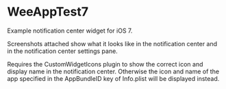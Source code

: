 WeeAppTest7
===========

Example notification center widget for iOS 7.

Screenshots attached show what it looks like in the notification center and in the notification center settings pane.

Requires the CustomWidgetIcons plugin to show the correct icon and display name in the notification center.
Otherwise the icon and name of the app specified in the AppBundleID key of Info.plist will be displayed instead.
